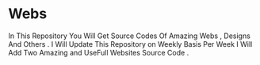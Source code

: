 # Webs
In This Repository You Will Get Source Codes Of Amazing Webs , Designs And Others . I Will Update This Repository on Weekly Basis Per Week I Will Add Two  Amazing and UseFull Websites Source Code .
